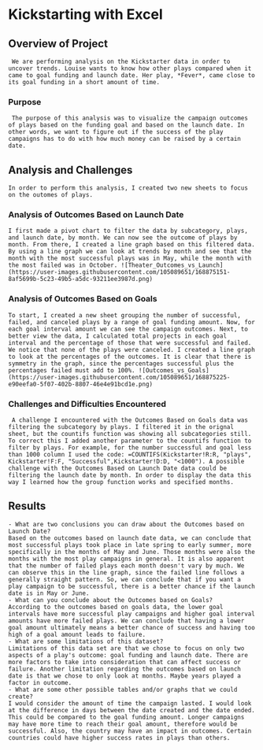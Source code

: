 # Kickstarting with Excel
## Overview of Project
     We are performing analysis on the Kickstarter data in order to uncover trends. Louise wants to know how other plays compared when it came to goal funding and launch date. Her play, *Fever*, came close to its goal funding in a short amount of time. 
### Purpose
     The purpose of this analysis was to visualize the campaign outcomes of plays based on the funding goal and based on the launch date. In other words, we want to figure out if the success of the play campaigns has to do with how much money can be raised by a certain date.
## Analysis and Challenges
    In order to perform this analysis, I created two new sheets to focus on the outomes of plays. 
### Analysis of Outcomes Based on Launch Date
    I first made a pivot chart to filter the data by subcategory, plays, and launch date, by month. We can now see the outcome of plays by month. From there, I created a line graph based on this filtered data. By using a line graph we can look at trends by month and see that the month with the most successful plays was in May, while the month with the most failed was in October. ![Theater_Outcomes_vs_Launch](https://user-images.githubusercontent.com/105089651/168875151-8af5699b-5c23-49b5-a5dc-93211ee3987d.png)
### Analysis of Outcomes Based on Goals
    To start, I created a new sheet grouping the number of successful, failed, and canceled plays by a range of goal funding amount. Now, for each goal interval amount we can see the campaign outcomes. Next, to better view the data, I calculated total projects in each goal interval and the percentage of those that were successful and failed. We notice that none of the plays were canceled. I created a line graph to look at the percentages of the outcomes. It is clear that there is symmetry in the graph, since the percentages successful plus the percentages failed must add to 100%. ![Outcomes_vs_Goals](https://user-images.githubusercontent.com/105089651/168875225-e90eefa0-5f07-402b-8807-46e4e91bcd1e.png)
### Challenges and Difficulties Encountered
     A challenge I encountered with the Outcomes Based on Goals data was filtering the subcategory by plays. I filtered it in the orignal sheet, but the countifs function was showing all subcategories still. To correct this I added another parameter to the countifs function to filter by plays. For example, for the number successful and goal less than 1000 column I used the code: =COUNTIFS(Kickstarter!R:R, "plays", Kickstarter!F:F, "Successful",Kickstarter!D:D, "<1000"). A possible challenge with the Outcomes Based on Launch Date data could be filtering the launch date by month. In order to display the data this way I learned how the group function works and specified months.
## Results
    - What are two conclusions you can draw about the Outcomes based on Launch Date? 
    Based on the outcomes based on launch date data, we can conclude that most successful plays took place in late spring to early summer, more specifically in the months of May and June. Those months were also the months with the most play campaigns in general. It is also apparent that the number of failed plays each month doesn't vary by much. We can observe this in the line graph, since the failed line follows a generally straight pattern. So, we can conclude that if you want a play campaign to be successful, there is a better chance if the launch date is in May or June.
    - What can you conclude about the Outcomes based on Goals?
    According to the outcomes based on goals data, the lower goal intervals have more successful play campaigns and higher goal interval amounts have more failed plays. We can conclude that having a lower goal amount ultimately means a better chance of success and having too high of a goal amount leads to failure. 
    - What are some limitations of this dataset?
    Limitations of this data set are that we chose to focus on only two aspects of a play's outcome: goal funding and launch date. There are more factors to take into consideration that can affect success or failure. Another limitation regarding the outcomes based on launch date is that we chose to only look at months. Maybe years played a factor in outcome. 
    - What are some other possible tables and/or graphs that we could create?
    I would consider the amount of time the campaign lasted. I would look at the difference in days between the date created and the date ended. This could be compared to the goal funding amount. Longer campaigns may have more time to reach their goal amount, therefore would be successful. Also, the country may have an impact in outcomes. Certain countries could have higher success rates in plays than others.  
